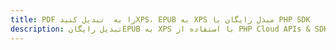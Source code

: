 ---title: PDF را به  تبدیل کنیدXPS، EPUB به XPS مبدل رایگان یا PHP SDKdescription: تبدیل رایگانEPUB به XPS با استفاده از PHP Cloud APIs & SDK همچنین اسناد PDF را در Cloud ایجاد، ویرایش و رندر کنید.---